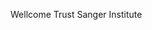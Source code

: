 [//]: # (Created by ./bin/manage_files.pl from ./species/Brugia_timori/PRJEB4663/Brugia_timori_PRJEB4663.summary.html on Thu Jun 11 13:43:28 2020)
Wellcome Trust Sanger Institute
